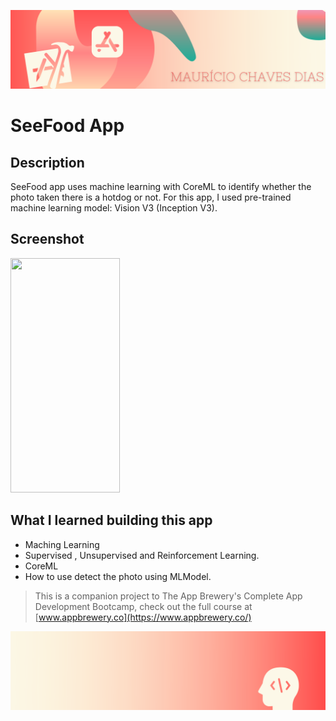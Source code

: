 
![Begin Banner](Documentation/readme-begin-banner-mau.png)

#  SeeFood App
 

## Description

SeeFood app uses machine learning with CoreML to identify whether the photo taken there is a hotdog or not. For this app, I used pre-trained machine learning model: Vision V3 (Inception V3). 

## Screenshot

<img src= Documentation/Screenshot1.gif  height="375" width="175">



## What I learned building this app
* Maching Learning
* Supervised , Unsupervised  and Reinforcement Learning.
* CoreML
* How to use detect the photo using MLModel.





>This is a companion project to The App Brewery's Complete App Development Bootcamp, check out the full course at [www.appbrewery.co](https://www.appbrewery.co/)

![End Banner](Documentation/readme-end-banner-mau.png)
